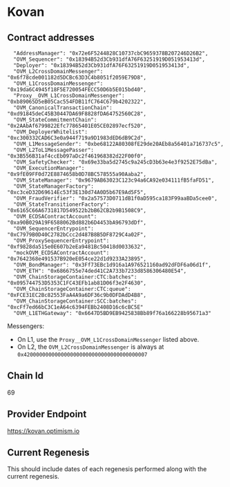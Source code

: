 # Kovan

## Contract addresses
```
  "AddressManager": "0x72e6F5244828C10737cbC9659378B207246D26B2",
  "OVM_Sequencer": "0x18394B52d3Cb931dfA76F63251919D051953413d",
  "Deployer": "0x18394B52d3Cb931dfA76F63251919D051953413d",
  "OVM_L2CrossDomainMessenger": "0x6f78cde001182d5DCBc63D3C4b8051f2059E79D8",
  "OVM_L1CrossDomainMessenger": "0x19da6C4945f18F5E720054FECC50D6b5E015bd40",
  "Proxy__OVM_L1CrossDomainMessenger": "0xb89065D5eB05Cac554FDB11fC764C679b4202322",
  "OVM_CanonicalTransactionChain": "0xd91845deC45B30447DA69F8828fDA64752560C28",
  "OVM_StateCommitmentChain": "0x2AAbAf6799822Efc77865401E05CE02897ecf520",
  "OVM_DeployerWhitelist": "0xc300332CAD6C3e0a944f719a9D1983dED6dB9C2d",
  "OVM_L1MessageSender": "0xbe68122A80308fE29de20AEb8a56401a716737c5",
  "OVM_L2ToL1MessagePasser": "0x3B556B31af4ccEb097aDc2f461968382d22F00f0",
  "OVM_SafetyChecker": "0x69e33ba5d2745c9a245cD3b63e4e3f9252E75dBa",
  "OVM_ExecutionManager": "0x9fE09FF0d72E8874658b0D78BC578555a90Aaba2",
  "OVM_StateManager": "0x9679AB63023C123c94a6CA92e034111fB5faFD51",
  "OVM_StateManagerFactory": "0xc3ceD32D69614Ec53f3E130d74A0D5b67E9Ad5F5",
  "OVM_FraudVerifier": "0x2a57573D0711dB1f0aD595ca183F99aaBDa5cee0",
  "OVM_StateTransitionerFactory": "0x6165C66A6731817D549522b2bB62CB2b9B1508C9",
  "OVM_ECDSAContractAccount": "0xa90B029A19F6588062Bd882b6D4453bA96793dDf",
  "OVM_SequencerEntrypoint": "0xC7979B0D40C2782bCcc2d487B8B5DF8729C4a02F",
  "OVM_ProxySequencerEntrypoint": "0xf9828da515e0E607b2eEa9481Bc50418d0033632",
  "mockOVM_ECDSAContractAccount": "0x7642368e491537B920eE054ce22d1d9233A23895",
  "OVM_BondManager": "0x3Ff73EBc1d916a1A976521160ad92dFDF6a06d1f",
  "OVM_ETH": "0x6866755e74ded41C2A733b7233d8586306480E54",
  "OVM_ChainStorageContainer:CTC:batches": "0x095744753D5353C1FC43EFb1ab81D06f3e2F4630",
  "OVM_ChainStorageContainer:CTC:queue": "0xFCE31EC2Bc82553FaA4A9a6DF36c9b0DFDAdD4B8",
  "OVM_ChainStorageContainer:SCC:batches": "0xcFf7ed66bC3C1eA64c6394FEBb2408D16c6cBC5E"
  "OVM_L1ETHGateway": "0x6647D5BD9EB9425838Bb89f76a166228b95671a3"
```

Messengers:
* On L1, use the `Proxy__OVM_L1CrossDomainMessenger` listed above. 
* On L2, the `OVM_L2CrossDomainMessenger` is always at `0x4200000000000000000000000000000000000007`

## Chain Id
69

## Provider Endpoint

https://kovan.optimism.io

## Current Regenesis

This should include dates of each regenesis performed along with
the current regenesis.
